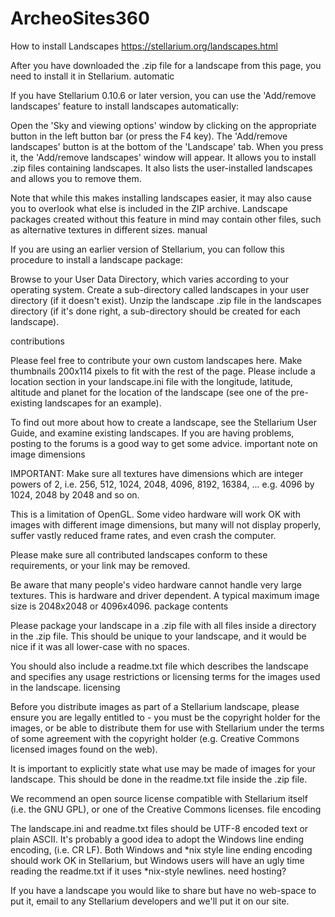 # ArcheoSites360

How to install Landscapes
https://stellarium.org/landscapes.html


After you have downloaded the .zip file for a landscape from this page, you need to install it in Stellarium.
automatic

If you have Stellarium 0.10.6 or later version, you can use the 'Add/remove landscapes' feature to install landscapes automatically:

Open the 'Sky and viewing options' window by clicking on the appropriate button in the left button bar (or press the F4 key).
The 'Add/remove landscapes' button is at the bottom of the 'Landscape' tab.
When you press it, the 'Add/remove landscapes' window will appear. It allows you to install .zip files containing landscapes. It also lists the user-installed landscapes and allows you to remove them.

Note that while this makes installing landscapes easier, it may also cause you to overlook what else is included in the ZIP archive. Landscape packages created without this feature in mind may contain other files, such as alternative textures in different sizes.
manual

If you are using an earlier version of Stellarium, you can follow this procedure to install a landscape package:

Browse to your User Data Directory, which varies according to your operating system.
Create a sub-directory called landscapes in your user directory (if it doesn't exist).
Unzip the landscape .zip file in the landscapes directory (if it's done right, a sub-directory should be created for each landscape).

contributions

Please feel free to contribute your own custom landscapes here. Make thumbnails 200x114 pixels to fit with the rest of the page. Please include a location section in your landscape.ini file with the longitude, latitude, altitude and planet for the location of the landscape (see one of the pre-existing landscapes for an example).

To find out more about how to create a landscape, see the Stellarium User Guide, and examine existing landscapes. If you are having problems, posting to the forums is a good way to get some advice.
important note on image dimensions

IMPORTANT: Make sure all textures have dimensions which are integer powers of 2, i.e. 256, 512, 1024, 2048, 4096, 8192, 16384, ... e.g. 4096 by 1024, 2048 by 2048 and so on.

This is a limitation of OpenGL. Some video hardware will work OK with images with different image dimensions, but many will not display properly, suffer vastly reduced frame rates, and even crash the computer.

Please make sure all contributed landscapes conform to these requirements, or your link may be removed.

Be aware that many people's video hardware cannot handle very large textures. This is hardware and driver dependent. A typical maximum image size is 2048x2048 or 4096x4096.
package contents

Please package your landscape in a .zip file with all files inside a directory in the .zip file. This should be unique to your landscape, and it would be nice if it was all lower-case with no spaces.

You should also include a readme.txt file which describes the landscape and specifies any usage restrictions or licensing terms for the images used in the landscape.
licensing

Before you distribute images as part of a Stellarium landscape, please ensure you are legally entitled to - you must be the copyright holder for the images, or be able to distribute them for use with Stellarium under the terms of some agreement with the copyright holder (e.g. Creative Commons licensed images found on the web).

It is important to explicitly state what use may be made of images for your landscape. This should be done in the readme.txt file inside the .zip file.

We recommend an open source license compatible with Stellarium itself (i.e. the GNU GPL), or one of the Creative Commons licenses.
file encoding

The landscape.ini and readme.txt files should be UTF-8 encoded text or plain ASCII. It's probably a good idea to adopt the Windows line ending encoding, (i.e. CR LF). Both Windows and *nix style line ending encoding should work OK in Stellarium, but Windows users will have an ugly time reading the readme.txt if it uses *nix-style newlines.
need hosting?

If you have a landscape you would like to share but have no web-space to put it, email to any Stellarium developers and we'll put it on our site.
